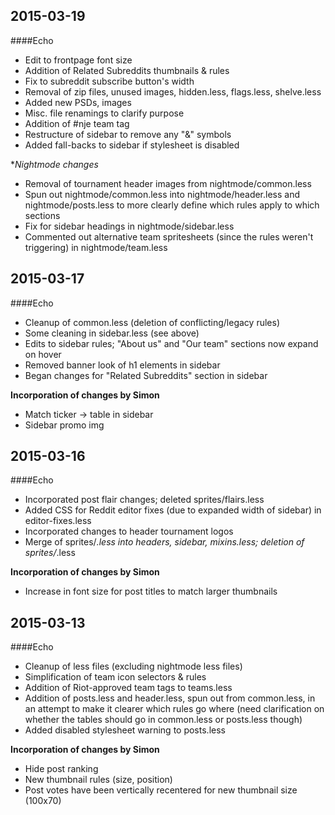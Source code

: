 ## 2015-03-19

####Echo

* Edit to frontpage font size
* Addition of Related Subreddits thumbnails & rules
* Fix to subreddit subscribe button's width
* Removal of zip files, unused images, hidden.less, flags.less, shelve.less
* Added new PSDs, images
* Misc. file renamings to clarify purpose
* Addition of #nje team tag
* Restructure of sidebar to remove any "&" symbols
* Added fall-backs to sidebar if stylesheet is disabled

**Nightmode changes*

* Removal of tournament header images from nightmode/common.less
* Spun out nightmode/common.less into nightmode/header.less and nightmode/posts.less to more clearly define which rules apply to which sections
* Fix for sidebar headings in nightmode/sidebar.less
* Commented out alternative team spritesheets (since the rules weren't triggering) in nightmode/team.less



## 2015-03-17

####Echo

* Cleanup of common.less (deletion of conflicting/legacy rules)
* Some cleaning in sidebar.less (see above)
* Edits to sidebar rules; "About us" and "Our team" sections now expand on hover
* Removed banner look of h1 elements in sidebar
* Began changes for "Related Subreddits" section in sidebar

**Incorporation of changes by Simon**

* Match ticker -> table in sidebar
* Sidebar promo img



## 2015-03-16

####Echo

* Incorporated post flair changes; deleted sprites/flairs.less
* Added CSS for Reddit editor fixes (due to expanded width of sidebar) in editor-fixes.less
* Incorporated changes to header tournament logos
* Merge of sprites/*.less into headers, sidebar, mixins.less; deletion of sprites/*.less

**Incorporation of changes by Simon**

* Increase in font size for post titles to match larger thumbnails



## 2015-03-13

####Echo

* Cleanup of less files (excluding nightmode less files)
* Simplification of team icon selectors & rules
* Addition of Riot-approved team tags to teams.less
* Addition of posts.less and header.less, spun out from common.less, in an attempt to make it clearer which rules go where (need clarification on whether the tables should go in common.less or posts.less though)
* Added disabled stylesheet warning to posts.less

**Incorporation of changes by Simon**

* Hide post ranking
* New thumbnail rules (size, position)
* Post votes have been vertically recentered for new thumbnail size (100x70)